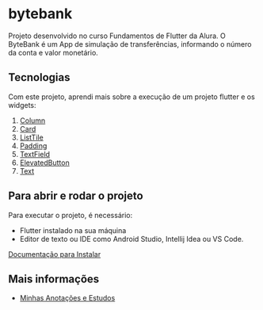 # bytebank

Projeto desenvolvido no curso Fundamentos de Flutter da Alura. O ByteBank é um App de simulação de transferências, informando o número da conta e valor monetário.

## Tecnologias

Com este projeto, aprendi mais sobre a execução de um projeto flutter e os widgets:

1. [Column](https://api.flutter.dev/flutter/widgets/Column-class.html)  
2. [Card](https://api.flutter.dev/flutter/material/Card-class.html)  
3. [ListTile](https://api.flutter.dev/flutter/material/ListTile-class.html)  
4. [Padding](https://api.flutter.dev/flutter/widgets/Padding-class.html)  
5. [TextField](https://api.flutter.dev/flutter/material/TextField-class.html)  
6. [ElevatedButton](https://api.flutter.dev/flutter/material/ElevatedButton-class.html)  
7. [Text](https://api.flutter.dev/flutter/widgets/Text-class.html)  


## Para abrir e rodar o projeto

Para executar o projeto, é necessário:
- Flutter instalado na sua máquina
- Editor de texto ou IDE como Android Studio, Intellij Idea ou VS Code.

[Documentação para Instalar](https://docs.flutter.dev/get-started/install)

## Mais informações

 - [Minhas Anotações e Estudos](https://mini-change-a33.notion.site/Flutter-Alura-d6596e13a42443d3ac027def7fc4635a)
